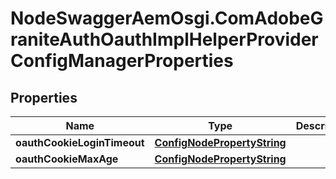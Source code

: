 # NodeSwaggerAemOsgi.ComAdobeGraniteAuthOauthImplHelperProviderConfigManagerProperties

## Properties
Name | Type | Description | Notes
------------ | ------------- | ------------- | -------------
**oauthCookieLoginTimeout** | [**ConfigNodePropertyString**](ConfigNodePropertyString.md) |  | [optional] 
**oauthCookieMaxAge** | [**ConfigNodePropertyString**](ConfigNodePropertyString.md) |  | [optional] 


